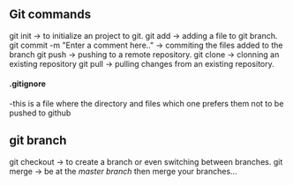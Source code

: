 ## Git commands

git init -> to initialize an project to git.
git add -> adding a file to git branch.
git commit -m "Enter a comment here.." -> commiting the files added to the branch
git push -> pushing to a remote repository.
git clone -> clonning an existing repository
git pull -> pulling changes from an existing repository.

#### .gitignore

-this is a file where the directory and files which one prefers them not to be pushed to github

## git branch

git checkout -> to create a branch or even switching between branches.
git merge <branch-name> -> be at the _master branch_ then merge your branches...

